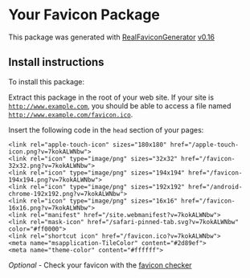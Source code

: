 # Your Favicon Package

This package was generated with [RealFaviconGenerator](https://realfavicongenerator.net/) [v0.16](https://realfavicongenerator.net/change_log#v0.16)

## Install instructions

To install this package:

Extract this package in the root of your web site. If your site is <code>http://www.example.com</code>, you should be able to access a file named <code>http://www.example.com/favicon.ico</code>.

Insert the following code in the `head` section of your pages:

    <link rel="apple-touch-icon" sizes="180x180" href="/apple-touch-icon.png?v=7kokALWNbw">
    <link rel="icon" type="image/png" sizes="32x32" href="/favicon-32x32.png?v=7kokALWNbw">
    <link rel="icon" type="image/png" sizes="194x194" href="/favicon-194x194.png?v=7kokALWNbw">
    <link rel="icon" type="image/png" sizes="192x192" href="/android-chrome-192x192.png?v=7kokALWNbw">
    <link rel="icon" type="image/png" sizes="16x16" href="/favicon-16x16.png?v=7kokALWNbw">
    <link rel="manifest" href="/site.webmanifest?v=7kokALWNbw">
    <link rel="mask-icon" href="/safari-pinned-tab.svg?v=7kokALWNbw" color="#ff0000">
    <link rel="shortcut icon" href="/favicon.ico?v=7kokALWNbw">
    <meta name="msapplication-TileColor" content="#2d89ef">
    <meta name="theme-color" content="#ffffff">

*Optional* - Check your favicon with the [favicon checker](https://realfavicongenerator.net/favicon_checker)